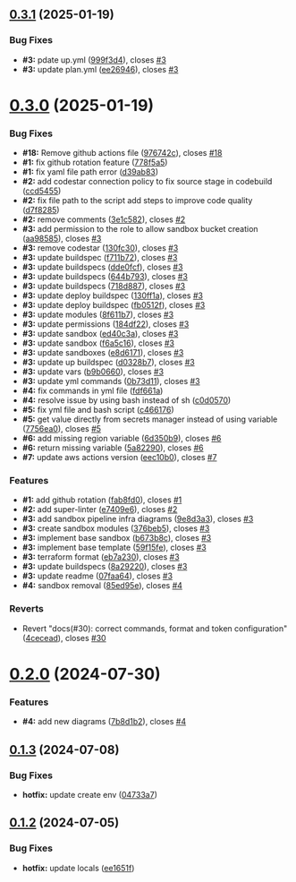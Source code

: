 ## [0.3.1](https://github.com/VilnaCRM-Org/website-infrastructure/compare/v0.3.0...v0.3.1) (2025-01-19)


### Bug Fixes

* **#3:** pdate up.yml ([999f3d4](https://github.com/VilnaCRM-Org/website-infrastructure/commit/999f3d4f0198ed41c2a57216f59a23a7445864a0)), closes [#3](https://github.com/VilnaCRM-Org/website-infrastructure/issues/3)
* **#3:** update plan.yml ([ee26946](https://github.com/VilnaCRM-Org/website-infrastructure/commit/ee269465fed19569c1eda771f8da6fc83f9efac2)), closes [#3](https://github.com/VilnaCRM-Org/website-infrastructure/issues/3)



# [0.3.0](https://github.com/VilnaCRM-Org/website-infrastructure/compare/v0.2.0...v0.3.0) (2025-01-19)


### Bug Fixes

* **#18:** Remove github actions file ([976742c](https://github.com/VilnaCRM-Org/website-infrastructure/commit/976742ccae7a8071b1dfd4c1201b5f39e3b9f81b)), closes [#18](https://github.com/VilnaCRM-Org/website-infrastructure/issues/18)
* **#1:** fix github rotation feature ([778f5a5](https://github.com/VilnaCRM-Org/website-infrastructure/commit/778f5a5de80599af5465a1e25488901aeb37380c))
* **#1:** fix yaml file path error ([d39ab83](https://github.com/VilnaCRM-Org/website-infrastructure/commit/d39ab8399073c0ef9eb5cc171bdb4bd01ac7e7a0))
* **#2:** add codestar connection policy to fix source stage in codebuild ([ccd5455](https://github.com/VilnaCRM-Org/website-infrastructure/commit/ccd545555452a17105f6dd701dd9b2698032fb9c))
* **#2:** fix file path to the script add steps to improve code quality ([d7f8285](https://github.com/VilnaCRM-Org/website-infrastructure/commit/d7f82856fceb15950bedd62a0d831a245d82d460))
* **#2:** remove comments ([3e1c582](https://github.com/VilnaCRM-Org/website-infrastructure/commit/3e1c582f2e919b44c40ef8e756fdcc80fbcc7f52)), closes [#2](https://github.com/VilnaCRM-Org/website-infrastructure/issues/2)
* **#3:** add permission to the role to allow sandbox bucket creation ([aa98585](https://github.com/VilnaCRM-Org/website-infrastructure/commit/aa98585070514871131dd412648dcc342d938fb9)), closes [#3](https://github.com/VilnaCRM-Org/website-infrastructure/issues/3)
* **#3:** remove codestar ([130fc30](https://github.com/VilnaCRM-Org/website-infrastructure/commit/130fc307d8bae608f1810089521c797e2d5c5701)), closes [#3](https://github.com/VilnaCRM-Org/website-infrastructure/issues/3)
* **#3:** update buildspec ([f711b72](https://github.com/VilnaCRM-Org/website-infrastructure/commit/f711b72f2bf4550c2881d2f157162e4772e9b482)), closes [#3](https://github.com/VilnaCRM-Org/website-infrastructure/issues/3)
* **#3:** update buildspecs ([dde0fcf](https://github.com/VilnaCRM-Org/website-infrastructure/commit/dde0fcf34c8aa13b990f1495babc6645cb24fb92)), closes [#3](https://github.com/VilnaCRM-Org/website-infrastructure/issues/3)
* **#3:** update buildspecs ([644b793](https://github.com/VilnaCRM-Org/website-infrastructure/commit/644b7930f655ee0f45bd61de23b54a1bd9b32d11)), closes [#3](https://github.com/VilnaCRM-Org/website-infrastructure/issues/3)
* **#3:** update buildspecs ([718d887](https://github.com/VilnaCRM-Org/website-infrastructure/commit/718d88742978fe31afd8f32f17c0ba283dd4bf7f)), closes [#3](https://github.com/VilnaCRM-Org/website-infrastructure/issues/3)
* **#3:** update deploy buildspec ([130ff1a](https://github.com/VilnaCRM-Org/website-infrastructure/commit/130ff1a2aee5d3f68f947e2e2724ec2017ff72be)), closes [#3](https://github.com/VilnaCRM-Org/website-infrastructure/issues/3)
* **#3:** update deploy buildspec ([fb0512f](https://github.com/VilnaCRM-Org/website-infrastructure/commit/fb0512fcd97ca902349ffed18edcf140dddef8d5)), closes [#3](https://github.com/VilnaCRM-Org/website-infrastructure/issues/3)
* **#3:** update modules ([8f611b7](https://github.com/VilnaCRM-Org/website-infrastructure/commit/8f611b7f088b63485de7581129aaae691b588c93)), closes [#3](https://github.com/VilnaCRM-Org/website-infrastructure/issues/3)
* **#3:** update permissions ([184df22](https://github.com/VilnaCRM-Org/website-infrastructure/commit/184df22a9895023bc6eca608048cf475ff8cdb84)), closes [#3](https://github.com/VilnaCRM-Org/website-infrastructure/issues/3)
* **#3:** update sandbox ([ed40c3a](https://github.com/VilnaCRM-Org/website-infrastructure/commit/ed40c3a777e25e4dac9bba1151b51410059119b8)), closes [#3](https://github.com/VilnaCRM-Org/website-infrastructure/issues/3)
* **#3:** update sandbox ([f6a5c16](https://github.com/VilnaCRM-Org/website-infrastructure/commit/f6a5c1612d2ba9a18ca75d3915726e90e183be11)), closes [#3](https://github.com/VilnaCRM-Org/website-infrastructure/issues/3)
* **#3:** update sandboxes ([e8d6171](https://github.com/VilnaCRM-Org/website-infrastructure/commit/e8d6171eb28e3bc13bc865a879056ce7aed9b394)), closes [#3](https://github.com/VilnaCRM-Org/website-infrastructure/issues/3)
* **#3:** update up buildspec ([d0328b7](https://github.com/VilnaCRM-Org/website-infrastructure/commit/d0328b7f5c87b07eecbffe69ad2db5db0821f592)), closes [#3](https://github.com/VilnaCRM-Org/website-infrastructure/issues/3)
* **#3:** update vars ([b9b0660](https://github.com/VilnaCRM-Org/website-infrastructure/commit/b9b0660495a27ad7e303bf21af24a504b25bb327)), closes [#3](https://github.com/VilnaCRM-Org/website-infrastructure/issues/3)
* **#3:** update yml commands ([0b73d11](https://github.com/VilnaCRM-Org/website-infrastructure/commit/0b73d1184f63d0c479213aa2d2d0a294bb46a5ac)), closes [#3](https://github.com/VilnaCRM-Org/website-infrastructure/issues/3)
* **#4:** fix commands in yml file ([fdf661a](https://github.com/VilnaCRM-Org/website-infrastructure/commit/fdf661ad131556661f06fda1cc12e81e6cdbaa6f))
* **#4:** resolve issue by using bash instead of sh ([c0d0570](https://github.com/VilnaCRM-Org/website-infrastructure/commit/c0d057017dde1aecb31ed5bb946dfc8bb21802b3))
* **#5:** fix yml file and bash script ([c466176](https://github.com/VilnaCRM-Org/website-infrastructure/commit/c4661764e6d5f85436e55bda3ce4099538ff2cb2))
* **#5:** get value directly from secrets manager instead of using variable ([7756ea0](https://github.com/VilnaCRM-Org/website-infrastructure/commit/7756ea036fd698d86eabd14042deb4077b79005c)), closes [#5](https://github.com/VilnaCRM-Org/website-infrastructure/issues/5)
* **#6:** add missing region variable ([6d350b9](https://github.com/VilnaCRM-Org/website-infrastructure/commit/6d350b9bf836c8dd21ccc80c8f7cdac04485471d)), closes [#6](https://github.com/VilnaCRM-Org/website-infrastructure/issues/6)
* **#6:** return missing variable ([5a82290](https://github.com/VilnaCRM-Org/website-infrastructure/commit/5a822900611b9297820da69c849ecde1789b4a8b)), closes [#6](https://github.com/VilnaCRM-Org/website-infrastructure/issues/6)
* **#7:** update aws actions version ([eec10b0](https://github.com/VilnaCRM-Org/website-infrastructure/commit/eec10b093d48dabe121ee51b56d69778860c3634)), closes [#7](https://github.com/VilnaCRM-Org/website-infrastructure/issues/7)


### Features

* **#1:** add github rotation ([fab8fd0](https://github.com/VilnaCRM-Org/website-infrastructure/commit/fab8fd0004be8533f1e51e105d51eeb9820afacb)), closes [#1](https://github.com/VilnaCRM-Org/website-infrastructure/issues/1)
* **#2:** add super-linter ([e7409e6](https://github.com/VilnaCRM-Org/website-infrastructure/commit/e7409e67a4369d58920cf89e1cb533fd30b05cc8)), closes [#2](https://github.com/VilnaCRM-Org/website-infrastructure/issues/2)
* **#3:** add sandbox pipeline infra diagrams ([9e8d3a3](https://github.com/VilnaCRM-Org/website-infrastructure/commit/9e8d3a365919278cf7e7ff7c66fa8697a4d37190)), closes [#3](https://github.com/VilnaCRM-Org/website-infrastructure/issues/3)
* **#3:** create sandbox modules ([376beb5](https://github.com/VilnaCRM-Org/website-infrastructure/commit/376beb5864468cbc4cc31af67cd86433c197c41d)), closes [#3](https://github.com/VilnaCRM-Org/website-infrastructure/issues/3)
* **#3:** implement base sandbox ([b673b8c](https://github.com/VilnaCRM-Org/website-infrastructure/commit/b673b8c6219575fbcded034837375b8bff9ff78d)), closes [#3](https://github.com/VilnaCRM-Org/website-infrastructure/issues/3)
* **#3:** implement base template ([59f15fe](https://github.com/VilnaCRM-Org/website-infrastructure/commit/59f15fe0bfcfc7bf31808b8ab0a6ad214973b26e)), closes [#3](https://github.com/VilnaCRM-Org/website-infrastructure/issues/3)
* **#3:** terraform format ([eb7a230](https://github.com/VilnaCRM-Org/website-infrastructure/commit/eb7a23064d265edfab6c5236942f4dcfc904091b)), closes [#3](https://github.com/VilnaCRM-Org/website-infrastructure/issues/3)
* **#3:** update buildspecs ([8a29220](https://github.com/VilnaCRM-Org/website-infrastructure/commit/8a2922089c2fa00bc283ba17c2f204eb00d8868c)), closes [#3](https://github.com/VilnaCRM-Org/website-infrastructure/issues/3)
* **#3:** update readme ([07faa64](https://github.com/VilnaCRM-Org/website-infrastructure/commit/07faa6440b6b07d5f580dea4e13ea830f0b70dc2)), closes [#3](https://github.com/VilnaCRM-Org/website-infrastructure/issues/3)
* **#4:** sandbox removal ([85ed95e](https://github.com/VilnaCRM-Org/website-infrastructure/commit/85ed95eea57c950e9c89675f993a92e24f5474c8)), closes [#4](https://github.com/VilnaCRM-Org/website-infrastructure/issues/4)


### Reverts

* Revert "docs(#30): correct commands, format and token configuration" ([4cecead](https://github.com/VilnaCRM-Org/website-infrastructure/commit/4cecead1ff0e86e55fa71479239803a4a1bc3d20)), closes [#30](https://github.com/VilnaCRM-Org/website-infrastructure/issues/30)



# [0.2.0](https://github.com/VilnaCRM-Org/website-infrastructure/compare/v0.1.3...v0.2.0) (2024-07-30)


### Features

* **#4:** add new diagrams ([7b8d1b2](https://github.com/VilnaCRM-Org/website-infrastructure/commit/7b8d1b2d4a4a641b34722f3e2c118bc577b9d69b)), closes [#4](https://github.com/VilnaCRM-Org/website-infrastructure/issues/4)



## [0.1.3](https://github.com/VilnaCRM-Org/website-infrastructure/compare/v0.1.2...v0.1.3) (2024-07-08)


### Bug Fixes

* **hotfix:** update create env ([04733a7](https://github.com/VilnaCRM-Org/website-infrastructure/commit/04733a70480ba784cf495a57c6d480ec5afd6bdd))



## [0.1.2](https://github.com/VilnaCRM-Org/website-infrastructure/compare/v0.1.1...v0.1.2) (2024-07-05)


### Bug Fixes

* **hotfix:** update locals ([ee1651f](https://github.com/VilnaCRM-Org/website-infrastructure/commit/ee1651fd9343495a203a1427ca5eb0b00ab7da17))



